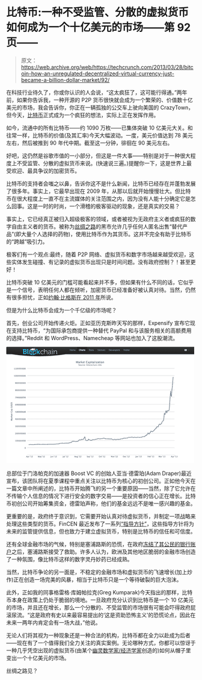 # 比特币:一种不受监管、分散的虚拟货币如何成为一个十亿美元的市场——第 92 页——

> 原文：<https://web.archive.org/web/https://techcrunch.com/2013/03/28/bitcoin-how-an-unregulated-decentralized-virtual-currency-just-became-a-billion-dollar-market/92/>

在科技行业待久了，你或你认识的人会说，“这太疯狂了，这可能行得通。”两年前，如果你告诉我，一种开源的 P2P 货币很快就会成为一个繁荣的、价值数十亿美元的市场，我会告诉你，你正在一辆孤独的公交车上驶向美国的 CrazyTown，但今天，[比特币](https://web.archive.org/web/20200214194459/http://bitcoin.org/en/)正式成为一个疯狂的想法，实际上正在发挥作用。

如今，流通中的所有比特币——约 1090 万枚——已集体突破 10 亿美元大关。和往常一样，比特币的价值(及其汇率)今天大幅波动。一度，美元价值达到 78 美元左右，然后被推到 90 年代中期。截至这一分钟，徘徊在 90 美元左右。

好吧，这仍然是谷歌市值的一小部分，但这是一件大事——特别是对于一种很大程度上不受监管、分散的虚拟货币来说。(快速说三遍。)提醒你一下，这是世界上最受欢迎、最具争议的加密货币。

比特币的支持者会嗤之以鼻，告诉你这不是什么新闻，比特币已经存在并蓬勃发展了很多年。事实上，它最早出现在 2009 年，从那以后就开始慢慢壮大。但比特币在很大程度上一直不在主流媒体的关注范围之内，因为没有人能十分确定它是怎么回事。这是一时的时尚，一个滑稽的极客驱动的现象，还是真实的交易？

事实上，它已经真正被归入超级极客的领域，或者被视为无政府主义者或疯狂的数字自由主义者的货币。被称为[丝绸之路](https://web.archive.org/web/20200214194459/http://en.wikipedia.org/wiki/Silk_Road_(marketplace))的黑市允许几乎任何人匿名出售“替代产品”(即大量个人选择的药物)，使用比特币作为其货币。这并不完全有助于比特币的“跨越”吸引力。

极客们有一个观点:最终，随着 P2P 网络、虚拟货币和数字市场越来越受欢迎，这些实体发生碰撞、有记录的虚拟货币出现只是时间问题。没有政府控制？！甚至更好！

比特币突破 10 亿美元的门槛可能看起来并不多，但如果有什么不同的话，它似乎是一个信号，表明任何人都在倾听，加密货币已经准备好被认真对待。当然，仍然有很多担忧，正如[约翰·比格斯在 2011 年](https://web.archive.org/web/20200214194459/https://beta.techcrunch.com/2011/10/24/the-business-of-bitcoin-entrepreneurs-see-opportunities-in-alternative-currencies/)所说。

但是为什么比特币会成为一个千亿级的市场呢？

首先，创业公司开始传递火炬。正如亚历克斯昨天写的那样，Expensify 宣布它现在支持比特币，“为国际承包商提供一种替代 PayPal 和与该服务相关的高额费用的选择。”Reddit 和 WordPress、Namecheap 等网站也加入了这股潮流。

[![tumblr_inline_mkeb25fa1h1qz4rgp](img/7879b6e54783f3d646231845eda80d21.png)](https://web.archive.org/web/20200214194459/https://beta.techcrunch.com/wp-content/uploads/2013/03/tumblr_inline_mkeb25fa1h1qz4rgp.png)

总部位于门洛帕克的加速器 Boost VC 的创始人亚当·德雷珀(Adam Draper)最近宣布，该团队将在夏季课程中重点关注以比特币为核心的初创公司。正如他今天在一篇文章中所阐述的，比特币开始腾飞的另一个重要原因——当然，除了它允许在不传输个人信息的情况下进行安全的数字交易——是投资者的信心正在增长。比特币初创公司开始筹集资金，德雷珀声称，他们的基金远远不是唯一感兴趣的基金。

更重要的是，政府终于意识到，它需要开始认真对待虚拟货币，并制定一项战略来处理这些类型的货币。FinCEN 最近发布了一系列[“指导方针”](https://web.archive.org/web/20200214194459/http://www.fincen.gov/statutes_regs/guidance/pdf/FIN-2013-G001.pdf)，这些指导方针将为未来的监管提供信息，但也致力于建立虚拟货币，特别是比特币的信任和可信度。

还有全球金融市场的气候，特别是塞浦路斯的恐慌，在政府[冻结了其公民的银行账户](https://web.archive.org/web/20200214194459/http://money.cnn.com/2013/03/25/news/economy/cyprus-bailout-banks/index.html)之后，塞浦路斯接受了救助。许多人认为，欧洲及其他地区脆弱的金融市场创造了一种氛围，像比特币这样的数字灵丹妙药已经成熟。

当然，比特币争论的另一面是，不稳定的金融市场和虚拟货币的飞速增长(加上炒作)正在创造一场完美的风暴，相当于比特币只是一个等待破裂的巨大泡沫。

此外，正如我的同事格雷格·库姆帕拉克(Greg Kumparak)今天指出的那样，比特币本身在政策上仍处于脆弱的境地。一旦政府充分认识到比特币是一个 10 亿美元的市场，并且还在增长，那么一个分散的、不受监管的市场很有可能会吓得政府屁滚尿流。“这是政府有史以来最容易提出的‘这是资助恐怖主义’的恐慌论点，因此在未来一两年内肯定会有一场大战，”他说。

无论人们将其视为一种现象还是一种合法的机构，比特币都在全力以赴成为后者——现在有了一个值得我们全力关注的真实案例。无论哪种方式，你都可以惊讶于一种几乎凭空出现的虚拟货币(由某个[幽灵数学家/经济学家](https://web.archive.org/web/20200214194459/http://www.newyorker.com/reporting/2011/10/10/111010fa_fact_davis)创造的)如何从帽子里变出一个十亿美元的市场。

丝绸之路见？